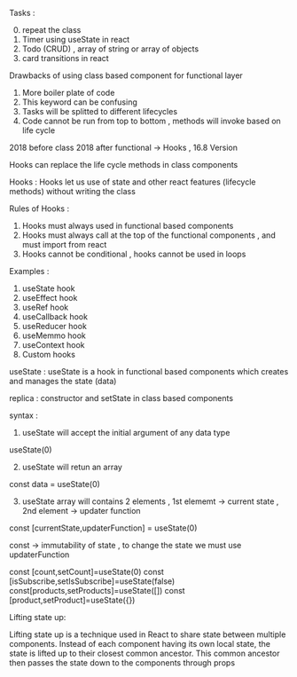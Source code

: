 
Tasks :

0. repeat the class 
1. Timer using useState in react
2. Todo (CRUD) , array of string or array of objects 
3. card transitions in react




Drawbacks of using class based component for functional layer 
1. More boiler plate of code
2. This keyword can be confusing
3. Tasks will be splitted to different lifecycles 
4. Code cannot be run from top to bottom , methods will invoke based on life cycle


2018 before class 
2018 after functional -> Hooks , 16.8 Version


Hooks can replace the life cycle methods in class components 

Hooks : Hooks let us use of state and other react features (lifecycle methods)  without writing the class 

Rules of Hooks :
1. Hooks must always used in functional based components
2. Hooks must always call at the top of the functional components , and must import from react 
3. Hooks cannot be conditional , hooks cannot be used in loops 


Examples : 
1. useState hook
2. useEffect hook
3. useRef hook 
4. useCallback hook 
5. useReducer hook 
6. useMemmo hook
7. useContext hook
8. Custom hooks 


useState :
useState is a hook in functional based components which creates and manages the state (data)

replica : constructor and setState in class based components

syntax :
1. useState will accept the initial argument of  any data type

useState(0)

2. useState will retun an array 

const data = useState(0)

3. useState array will contains 2 elements , 1st elememt -> current state , 2nd element -> updater function

const [currentState,updaterFunction] = useState(0)

const -> immutability of state , to change the state we must use updaterFunction


 const [count,setCount]=useState(0)
 const [isSubscribe,setIsSubscribe]=useState(false)
 const[products,setProducts]=useState([])
 const [product,setProduct]=useState({})


 Lifting state up: 

 Lifting state up is a technique used in React to share state between multiple components. Instead of each component having its own local state, the state is lifted up to their closest common ancestor. This common ancestor then passes the state down to the components through props

